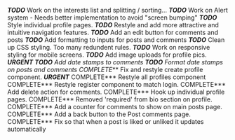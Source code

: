 ***TODO*** Work on the interests list and splitting / sorting...
***TODO*** Work on Alert system - Needs better implementation to avoid "screen bumping"
***TODO*** Style individual profile pages.
***TODO*** Restyle and add more attractive and intuitive navigation features.
***TODO*** Add an edit button for comments and posts
***TODO*** Add formatting to inputs for posts and comments
***TODO*** Clean up CSS styling. Too many redundent rules.
***TODO*** Work on responsive styling for mobile screens.
***TODO*** Add image uploads for profile pics.  ***URGENT***
***TODO** Add date stamps to comments
***TODO*** Format date stamps on posts and comments
COMPLETE*** Fix and restyle create profile component.  ***URGENT***
COMPLETE*** Restyle all profiles component
COMPLETE*** Restyle register component to match login.
COMPLETE*** Add delete action for comments.
COMPLETE*** Hook up individual profile pages.
COMPLETE*** Removed 'required' from bio section on profile.
COMPLETE*** Add a counter for comments to show on main posts page.
COMPLETE*** Add a back button to the Post comments page.
COMPLETE*** Fix so that when a post is liked or unliked it updates automatically



